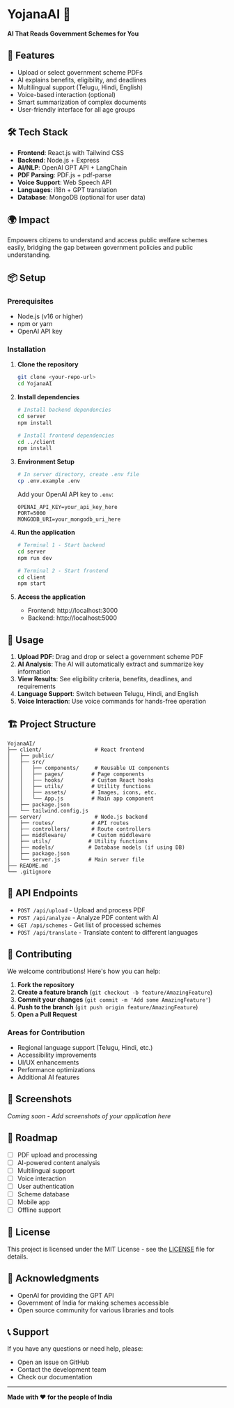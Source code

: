 # YojanaAI 🧾

**AI That Reads Government Schemes for You**

## 🚀 Features
- Upload or select government scheme PDFs
- AI explains benefits, eligibility, and deadlines
- Multilingual support (Telugu, Hindi, English)
- Voice-based interaction (optional)
- Smart summarization of complex documents
- User-friendly interface for all age groups

## 🛠️ Tech Stack
- **Frontend**: React.js with Tailwind CSS
- **Backend**: Node.js + Express
- **AI/NLP**: OpenAI GPT API + LangChain
- **PDF Parsing**: PDF.js + pdf-parse
- **Voice Support**: Web Speech API
- **Languages**: i18n + GPT translation
- **Database**: MongoDB (optional for user data)

## 🌍 Impact
Empowers citizens to understand and access public welfare schemes easily, bridging the gap between government policies and public understanding.

## 📦 Setup

### Prerequisites
- Node.js (v16 or higher)
- npm or yarn
- OpenAI API key

### Installation

1. **Clone the repository**
   ```bash
   git clone <your-repo-url>
   cd YojanaAI
   ```

2. **Install dependencies**
   ```bash
   # Install backend dependencies
   cd server
   npm install
   
   # Install frontend dependencies
   cd ../client
   npm install
   ```

3. **Environment Setup**
   ```bash
   # In server directory, create .env file
   cp .env.example .env
   ```
   
   Add your OpenAI API key to `.env`:
   ```
   OPENAI_API_KEY=your_api_key_here
   PORT=5000
   MONGODB_URI=your_mongodb_uri_here
   ```

4. **Run the application**
   ```bash
   # Terminal 1 - Start backend
   cd server
   npm run dev
   
   # Terminal 2 - Start frontend
   cd client
   npm start
   ```

5. **Access the application**
   - Frontend: http://localhost:3000
   - Backend: http://localhost:5000

## 🎯 Usage

1. **Upload PDF**: Drag and drop or select a government scheme PDF
2. **AI Analysis**: The AI will automatically extract and summarize key information
3. **View Results**: See eligibility criteria, benefits, deadlines, and requirements
4. **Language Support**: Switch between Telugu, Hindi, and English
5. **Voice Interaction**: Use voice commands for hands-free operation

## 🏗️ Project Structure
```
YojanaAI/
├── client/                 # React frontend
│   ├── public/
│   ├── src/
│   │   ├── components/     # Reusable UI components
│   │   ├── pages/         # Page components
│   │   ├── hooks/         # Custom React hooks
│   │   ├── utils/         # Utility functions
│   │   ├── assets/        # Images, icons, etc.
│   │   └── App.js         # Main app component
│   ├── package.json
│   └── tailwind.config.js
├── server/                 # Node.js backend
│   ├── routes/            # API routes
│   ├── controllers/       # Route controllers
│   ├── middleware/        # Custom middleware
│   ├── utils/            # Utility functions
│   ├── models/           # Database models (if using DB)
│   ├── package.json
│   └── server.js         # Main server file
├── README.md
└── .gitignore
```

## 🔧 API Endpoints

- `POST /api/upload` - Upload and process PDF
- `POST /api/analyze` - Analyze PDF content with AI
- `GET /api/schemes` - Get list of processed schemes
- `POST /api/translate` - Translate content to different languages

## 🤝 Contributing

We welcome contributions! Here's how you can help:

1. **Fork the repository**
2. **Create a feature branch** (`git checkout -b feature/AmazingFeature`)
3. **Commit your changes** (`git commit -m 'Add some AmazingFeature'`)
4. **Push to the branch** (`git push origin feature/AmazingFeature`)
5. **Open a Pull Request**

### Areas for Contribution
- Regional language support (Telugu, Hindi, etc.)
- Accessibility improvements
- UI/UX enhancements
- Performance optimizations
- Additional AI features

## 📱 Screenshots

*Coming soon - Add screenshots of your application here*

## 🚀 Roadmap

- [ ] PDF upload and processing
- [ ] AI-powered content analysis
- [ ] Multilingual support
- [ ] Voice interaction
- [ ] User authentication
- [ ] Scheme database
- [ ] Mobile app
- [ ] Offline support

## 📄 License

This project is licensed under the MIT License - see the [LICENSE](LICENSE) file for details.

## 🙏 Acknowledgments

- OpenAI for providing the GPT API
- Government of India for making schemes accessible
- Open source community for various libraries and tools

## 📞 Support

If you have any questions or need help, please:
- Open an issue on GitHub
- Contact the development team
- Check our documentation

---

**Made with ❤️ for the people of India**
